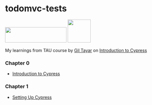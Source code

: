# todomvc-tests

<img src="https://testautomationu.applitools.com/logo-TAU-gold-poweredby-applitools-467x105.png"  width="200" height="50"> <img src="https://pbs.twimg.com/profile_images/1512090708181725184/KAPAXmDg_400x400.jpg"  width="75" height="75">


My learnings from TAU course by [Gil Tayar](https://www.linkedin.com/in/giltayar/) on [Introduction to Cypress](https://testautomationu.applitools.com/cypress-tutorial/)

### Chapter 0
- [Introduction to Cypress](https://github.com/nihalalfred/todomvc-tests/blob/main/Chapter%200%20-%20Introduction%20to%20Cypress/IntroductionToCypress.md)

### Chapter 1
- [Setting Up Cypress](https://github.com/nihalalfred/todomvc-tests/blob/main/Chapter%201%20-%20Setting%20up%20Cypress/SettingUpCypress.md)
